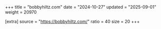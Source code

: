 +++
title = "bobbyhiltz.com"
date = "2024-10-27"
updated = "2025-09-01"
weight = 20970

[extra]
source = "https://bobbyhiltz.com/"
ratio = 40
size = 20
+++
